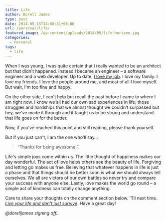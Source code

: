 ```yaml
---
title: Life
author: Dorell James
type: post
date: 2014-05-15T14:50:51+00:00
url: /personal/life/
featured_image: /wp-content/uploads/2014/05/life-horizon.jpg
categories:
  - Personal
tags:
  - life
---
```


When I was young, I was quite certain that I really wanted to be an architect but that didn't happened. Instead I became an engineer &#8211; a software engineer and a web developer. Up to date, <a href="http://dorellwp.localhost/personal/do-the-work-you-love/" target="_blank">I love my job</a>. I love my family. I love my friends. I love the people around me, and most of all I love myself. But wait, I'm too fine and happy. <span class="wp-font-emots-emo-happy"></span>

On the other side, I can't help but recall the past before I came to where I am right now. I know we all had our own sad experiences in life; those struggles and hardships that we almost thought we couldn't surpassed but hey, we've made it through and it taught us to be strong and understand that life goes on for the better.

Now, if you've reached this point and still reading, please thank yourself. <span class="wp-font-emots-emo-happy"></span>

But if you just can't, I am the one who'll say&#8230;

> &#8220;Thanks for being awesome!&#8221;.

Life's simple joys come within us. The little thought of happiness makes our day wonderful. The act of love helps others see the beauty of life. Forgiving and letting go makes us free. Believing that whatever happens in life is just a phase and that things should be better soon is what we should always tell ourselves. We all are victors of our own battles so never try and compare your success with anyone else. Lastly, love makes the world go round &#8211; a simple act of kindness can totally change anything.

Care to share your thoughts on the comment section below. 'Til next time. <a href="http://dorellwp.localhost/personal/this-is-your-life/" target="_blank"><em>Live your life and don't just survive</em></a>. Have a great day! <span class="wp-font-emots-emo-grin"></span>

_@dorelljames signing off&#8230;_
